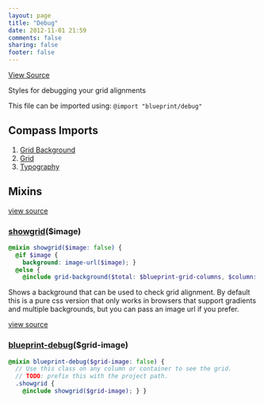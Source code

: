```yaml
---
layout: page
title: "Debug"
date: 2012-11-01 21:59
comments: false
sharing: false
footer: false
---
```

<a class="lsf-icon" title="github" href="https://github.com/Compass/compass-blueprint/blob/master/framework/blueprint/stylesheets/blueprint/_debug.scss">View Source</a>

Styles for debugging your grid alignments

This file can be imported using: `@import "blueprint/debug"`

## Compass Imports

1. [Grid Background](http://compass-style.org/reference/compass/layout/grid_background/)
2. [Grid](http://compass-style.org/reference/blueprint/grid/)
3. [Typography](http://compass-style.org/reference/blueprint/typography/)

## Mixins

<a href="#mixin-showgrid-source" rel="view source">view source</a>
<span id="mixin-showgrid"></span>
### [showgrid](#mixin-showgrid)($image)
``` scss
@mixin showgrid($image: false) {
  @if $image {
    background: image-url($image); }
  @else {
    @include grid-background($total: $blueprint-grid-columns, $column: $blueprint-grid-width, $gutter: $blueprint-grid-margin, $baseline: $blueprint-font-size * 1.5); } }
```

Shows a background that can be used to check grid alignment. By default this is a pure css version that only works in browsers that support gradients and multiple backgrounds, but you can pass an image url if you prefer.

<a href="#mixin-blueprint-debug-source" rel="view source">view source</a>
<span id="mixin-blueprint-debug"></span>
### [blueprint-debug](#mixin-blueprint-debug)($grid-image)
``` scss
@mixin blueprint-debug($grid-image: false) {
  // Use this class on any column or container to see the grid.
  // TODO: prefix this with the project path.
  .showgrid {
    @include showgrid($grid-image); } }
```